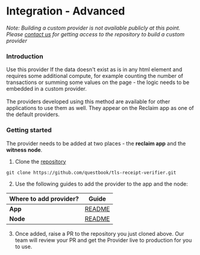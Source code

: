 # Integration - Advanced

_Note: Building a custom provider is not available publicly at this point. Please_ [_contact us_](https://t.me/abhilashinumella) _for getting access to the repository to build a custom provider_

### Introduction

Use this provider If the data doesn't exist as is in any html element and requires some additional compute, for example counting the number of transactions or summing some values on the page - the logic needs to be embedded in a custom provider.\
\
The providers developed using this method are available for other applications to use them as well. They appear on the Reclaim app as one of the default providers.

### Getting started

The provider needs to be added at two places - the **reclaim app** and the **witness node**.

1. Clone the [repository](https://github.com/questbook/tls-receipt-verifier)

```
git clone https://github.com/questbook/tls-receipt-verifier.git
```

2. Use the following guides to add the provider to the app and the node:

| Where to add provider? | Guide                                                                                                         |
| ---------------------- | ------------------------------------------------------------------------------------------------------------- |
| **App**                | [README](https://github.com/questbook/tls-receipt-verifier/tree/main/credentials-wallet-mobile/src/providers) |
| **Node**               | [README](https://github.com/questbook/tls-receipt-verifier/tree/main/node)                                    |

3. Once added, raise a PR to the repository you just cloned above. Our team will review your PR and get the Provider live to production for you to use.
